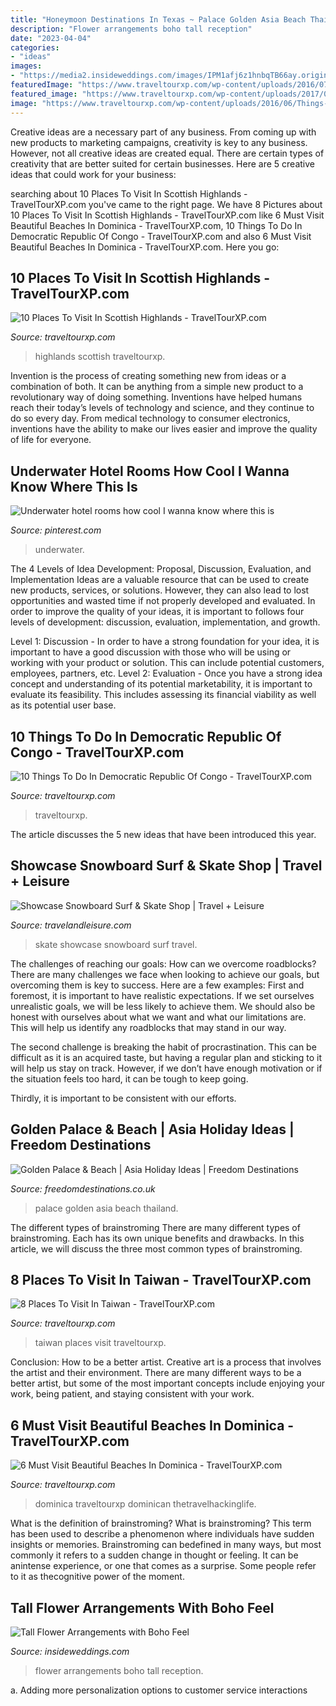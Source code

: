 ```yaml
---
title: "Honeymoon Destinations In Texas ~ Palace Golden Asia Beach Thailand"
description: "Flower arrangements boho tall reception"
date: "2023-04-04"
categories:
- "ideas"
images:
- "https://media2.insideweddings.com/images/IPM1afj6z1hnbqTB66ay.original.jpg"
featuredImage: "https://www.traveltourxp.com/wp-content/uploads/2016/07/Places-To-Visit-In-Scottish-Highlands.jpg"
featured_image: "https://www.traveltourxp.com/wp-content/uploads/2017/05/Beautiful-Beaches-In-Dominica.jpg"
image: "https://www.traveltourxp.com/wp-content/uploads/2016/06/Things-To-Do-In-Democratic-Republic-Of-Congo.jpg"
---
```



Creative ideas are a necessary part of any business. From coming up with new products to marketing campaigns, creativity is key to any business. However, not all creative ideas are created equal. There are certain types of creativity that are better suited for certain businesses. Here are 5 creative ideas that could work for your business:

	

		
searching about 10 Places To Visit In Scottish Highlands - TravelTourXP.com you've came to the right page. We have 8 Pictures about 10 Places To Visit In Scottish Highlands - TravelTourXP.com like 6 Must Visit Beautiful Beaches In Dominica - TravelTourXP.com, 10 Things To Do In Democratic Republic Of Congo - TravelTourXP.com and also 6 Must Visit Beautiful Beaches In Dominica - TravelTourXP.com. Here you go:
		
    
## 10 Places To Visit In Scottish Highlands - TravelTourXP.com

<img loading=lazy src="https://www.traveltourxp.com/wp-content/uploads/2016/07/Places-To-Visit-In-Scottish-Highlands.jpg" onerror="this.onerror=null;this.src='https://tse1.mm.bing.net/th?id=OIP.O7kUY1A-CVmTgqo7cBSBPQHaD8&amp;pid=15.1';" alt="10 Places To Visit In Scottish Highlands - TravelTourXP.com">

_Source: traveltourxp.com_

>highlands scottish traveltourxp. 

	

Invention is the process of creating something new from ideas or a combination of both. It can be anything from a simple new product to a revolutionary way of doing something. Inventions have helped humans reach their today’s levels of technology and science, and they continue to do so every day. From medical technology to consumer electronics, inventions have the ability to make our lives easier and improve the quality of life for everyone.

    
## Underwater Hotel Rooms How Cool I Wanna Know Where This Is

<img loading=lazy src="https://i.pinimg.com/736x/2a/5c/79/2a5c79d5340dd619013efe1919584fc2--vacation-places-vacation-destinations.jpg" onerror="this.onerror=null;this.src='https://tse4.mm.bing.net/th?id=OIP.zniaNUkD0Rx3RWetfGQw_gAAAA&amp;pid=15.1';" alt="Underwater hotel rooms how cool I wanna know where this is">

_Source: pinterest.com_

>underwater. 

	

The 4 Levels of Idea Development: Proposal, Discussion, Evaluation, and Implementation
Ideas are a valuable resource that can be used to create new products, services, or solutions. However, they can also lead to lost opportunities and wasted time if not properly developed and evaluated.
In order to improve the quality of your ideas, it is important to follows four levels of development: discussion, evaluation, implementation, and growth.

Level 1: Discussion - In order to have a strong foundation for your idea, it is important to have a good discussion with those who will be using or working with your product or solution. This can include potential customers, employees, partners, etc. Level 2: Evaluation - Once you have a strong idea concept and understanding of its potential marketability, it is important to evaluate its feasibility. This includes assessing its financial viability as well as its potential user base.

    
## 10 Things To Do In Democratic Republic Of Congo - TravelTourXP.com

<img loading=lazy src="https://www.traveltourxp.com/wp-content/uploads/2016/06/Things-To-Do-In-Democratic-Republic-Of-Congo.jpg" onerror="this.onerror=null;this.src='https://tse1.mm.bing.net/th?id=OIP.mx18_hY4ASHGlTSeE20KyAHaD8&amp;pid=15.1';" alt="10 Things To Do In Democratic Republic Of Congo - TravelTourXP.com">

_Source: traveltourxp.com_

>traveltourxp. 

	

The article discusses the 5 new ideas that have been introduced this year.

    
## Showcase Snowboard Surf &amp; Skate Shop | Travel + Leisure

<img loading=lazy src="http://cdn-image.travelandleisure.com/sites/default/files/styles/1600x1000/public/1492439323/showcase-snowboard-surf-and-skate-whistler-ws0317.jpg?itok=4OGA6Rrg" onerror="this.onerror=null;this.src='https://tse3.mm.bing.net/th?id=OIP.XgpJt08Y1-aaTdz2nfI5fgHaEo&amp;pid=15.1';" alt="Showcase Snowboard Surf &amp; Skate Shop | Travel + Leisure">

_Source: travelandleisure.com_

>skate showcase snowboard surf travel. 

	

The challenges of reaching our goals: How can we overcome roadblocks?
There are many challenges we face when looking to achieve our goals, but overcoming them is key to success. Here are a few examples:
First and foremost, it is important to have realistic expectations. If we set ourselves unrealistic goals, we will be less likely to achieve them. We should also be honest with ourselves about what we want and what our limitations are. This will help us identify any roadblocks that may stand in our way.

The second challenge is breaking the habit of procrastination. This can be difficult as it is an acquired taste, but having a regular plan and sticking to it will help us stay on track. However, if we don’t have enough motivation or if the situation feels too hard, it can be tough to keep going.

Thirdly, it is important to be consistent with our efforts.

    
## Golden Palace &amp; Beach | Asia Holiday Ideas | Freedom Destinations

<img loading=lazy src="https://freedomdestinations.co.uk/wp-content/uploads/Main-Golden-Palace-Bangkok-700x465.jpg" onerror="this.onerror=null;this.src='https://tse4.mm.bing.net/th?id=OIP.dIKFva-olqPOKcOkuS85XgHaE6&amp;pid=15.1';" alt="Golden Palace &amp; Beach | Asia Holiday Ideas | Freedom Destinations">

_Source: freedomdestinations.co.uk_

>palace golden asia beach thailand. 

	

The different types of brainstroming
There are many different types of brainstroming. Each has its own unique benefits and drawbacks. In this article, we will discuss the three most common types of brainstroming.

    
## 8 Places To Visit In Taiwan - TravelTourXP.com

<img loading=lazy src="https://www.traveltourxp.com/wp-content/uploads/2016/06/Places-To-Visit-In-Taiwan.jpg" onerror="this.onerror=null;this.src='https://tse2.mm.bing.net/th?id=OIP.wVyzKtGcpTHMWbvOIer-BgHaD8&amp;pid=15.1';" alt="8 Places To Visit In Taiwan - TravelTourXP.com">

_Source: traveltourxp.com_

>taiwan places visit traveltourxp. 

	

Conclusion: How to be a better artist.
Creative art is a process that involves the artist and their environment. There are many different ways to be a better artist, but some of the most important concepts include enjoying your work, being patient, and staying consistent with your work.

    
## 6 Must Visit Beautiful Beaches In Dominica - TravelTourXP.com

<img loading=lazy src="https://www.traveltourxp.com/wp-content/uploads/2017/05/Beautiful-Beaches-In-Dominica.jpg" onerror="this.onerror=null;this.src='https://tse1.mm.bing.net/th?id=OIP.TLBnyXvxRsrK2Dsf_tCiZAHaD8&amp;pid=15.1';" alt="6 Must Visit Beautiful Beaches In Dominica - TravelTourXP.com">

_Source: traveltourxp.com_

>dominica traveltourxp dominican thetravelhackinglife. 

	

What is the definition of brainstroming?
What is brainstroming? This term has been used to describe a phenomenon where individuals have sudden insights or memories. Brainstroming can bedefined in many ways, but most commonly it refers to a sudden change in thought or feeling. It can be anintense experience, or one that comes as a surprise. Some people refer to it as thecognitive power of the moment.

    
## Tall Flower Arrangements With Boho Feel

<img loading=lazy src="https://media2.insideweddings.com/images/IPM1afj6z1hnbqTB66ay.original.jpg" onerror="this.onerror=null;this.src='https://tse1.mm.bing.net/th?id=OIP.A6LLF5ljsnCBEExq3HJWMQHaLI&amp;pid=15.1';" alt="Tall Flower Arrangements with Boho Feel">

_Source: insideweddings.com_

>flower arrangements boho tall reception. 

	

a. Adding more personalization options to customer service interactions 

